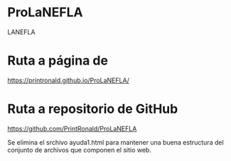 # ProLaNEFLA
 LANEFLA

# Ruta a página de 
https://printronald.github.io/ProLaNEFLA/

# Ruta a repositorio de GitHub
https://github.com/PrintRonald/ProLaNEFLA


Se elimina el srchivo ayuda1.html para mantener una buena estructura del conjunto de archivos que
componen el sitio web.


